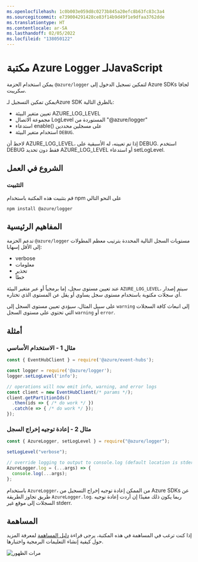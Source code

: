 ```yaml
---
ms.openlocfilehash: 1c0b003e059d8c0273b845a20efc8b63fc83c3a4
ms.sourcegitcommit: e739004291428ce83f14b9d49f1e9dfaa3762dde
ms.translationtype: HT
ms.contentlocale: ar-SA
ms.lasthandoff: 02/05/2022
ms.locfileid: "138050122"
---
```

# <a name="azure-logger-library-for-javascript"></a>مكتبة Azure Logger لـJavaScript

يمكن استخدام الحزمة `@azure/logger` لتمكين تسجيل الدخول إلى Azure SDKs لجافا سكريبت.

يمكن تمكين التسجيل لـAzure SDK بالطرق التالية:

- تعيين متغير البيئة AZURE_LOG_LEVEL
- مجموعة الاتصال LogLevel المستوردة من "@azure/logger"
- استدعاء enable() على مسجلين محددين
- استخدام متغير البيئة `DEBUG`.

لاحظ أن AZURE_LOG_LEVEL، إذا تم تعيينه، له الأسبقية على DEBUG. استخدم DEBUG فقط دون تحديد AZURE_LOG_LEVEL أو استدعاء setLogLevel.

## <a name="getting-started"></a>الشروع في العمل

### <a name="installation"></a>التثبيت

قم بتثبيت هذه المكتبة باستخدام npm على النحو التالي

```
npm install @azure/logger
```

## <a name="key-concepts"></a>المفاهيم الرئيسية

تدعم الحزمة `@azure/logger` مستويات السجل التالية المحددة بترتيب معظم المطولات إلى الأقل إسهابا:

- verbose
- معلومات
- تحذير
- خطأ

عند تعيين مستوى سجل، إما برمجياً أو عبر متغير البيئة `AZURE_LOG_LEVEL`، سيتم إصدار أي سجلات مكتوبة باستخدام مستوى سجل يساوي أو يقل عن المستوى الذي تختاره.

على سبيل المثال، سيؤدي تعيين مستوى السجل إلى `warning` إلى انبعاث كافة السجلات التي تحتوي على مستوى السجل `warning` أو `error`.

## <a name="examples"></a>أمثلة

### <a name="example-1---basic-usage"></a>مثال 1 - الاستخدام الأساسي

```js
const { EventHubClient } = require('@azure/event-hubs');

const logger = require('@azure/logger');
logger.setLogLevel('info');

// operations will now emit info, warning, and error logs
const client = new EventHubClient(/* params */);
client.getPartitionIds()
  .then(ids => { /* do work */ })
  .catch(e => { /* do work */ });
});
```

### <a name="example-2---redirect-log-output"></a>مثال 2 - إعادة توجيه إخراج السجل

```js
const { AzureLogger, setLogLevel } = require("@azure/logger");

setLogLevel("verbose");

// override logging to output to console.log (default location is stderr)
AzureLogger.log = (...args) => {
  console.log(...args);
};
```

باستخدام `AzureLogger`، من الممكن إعادة توجيه إخراج التسجيل من Azure SDKs عن طريق تجاوز الطريقة `AzureLogger.log`. ربما يكون ذلك مفيدًا إن أردت إعادة توجيه السجلات إلى موقع غير stderr.

## <a name="contributing"></a>المساهمة

إذا كنت ترغب في المساهمة في هذه المكتبة، يرجى قراءة [دليل المساهمة](https://github.com/Azure/azure-sdk-for-js/blob/master/CONTRIBUTING.md) لمعرفة المزيد حول كيفية إنشاء التعليمات البرمجية واختبارها.

![مرات الظهور](https://azure-sdk-impressions.azurewebsites.net/api/impressions/azure-sdk-for-js%2Fsdk%2Fcore%2Flogger%2FREADME.png)
